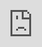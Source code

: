 <!--t Update 34 - I Hate Delays t-->
<!--tag 2018,archive,dev,thinkboxly,updates tag-->
<!--image /content/images/update-34-i-hate-delays/update-banner-1-1024x512.jpg image-->
  
I hate delays.  
  
I hate _my_ delays. If something else is delayed, I can wait. There's plenty to do in the meantime. But when I'm the one that has to make the call, it's a different issue.  
  
If you know me very well, you'll know I'm terrible at giving ETAs, which is why I hesitated to give one for VNgen until the very last. And to be fair, based on what I anticipated VNgen 1.0 to be at the time, it was a reasonable estimate. But the more I thought about it, the more I became convinced VNgen was missing something critical to the 1.0 experience, and so I'm going to have to ask everyone to wait just a bit longer.  
  
The good news? The wait will now be even more worth it.  
  
Today, May 18th, was originally supposed to be VNgen 1.0's release date. That's no longer going to happen. Instead, I'm pushing it back to **June 1st** (yes, still 2018).  
  
This I feel is a generous amount of time that will give me longer than necessary to make sure 1.0 is everything it needs to be. Not necessarily everything it _could_ be (I still have plans), but enough that anyone using it will have a complete development experience.  
  

## Down the Rabbit Hole

It all started with a feature request I received to add some animation capabilities to options menus. VNgen has secretly had such capabilities for a long time, but I struggled to think of a good way to actually implement them. After receiving this request, I decided to give it another look.  
  
By default, VNgen allocates a certain amount of memory for each new entity, divided like a spreadsheet to hold certain values in certain cells. For options menus, standard animations were not applicable by their very nature, so that left me with untapped data to be utilized in other ways. Looking over GameMaker Studio's built-in functions, I noticed an existing paradigm that fit the bill perfectly: transforms. Thus, existing vngen\_option\_create functions were spun off into vngen\_option\_create\_transformed functions which allow modifying scale and position on hover and select. And by repurposing a few things, it works.  
  

<iframe src="https://gfycat.com/ifr/LightScaredAfricanpiedkingfisher" frameborder="0" scrolling="no" width="100%" height="100%" style="position:absolute;top:0;left:0;" allowfullscreen></iframe>

  

## Mission accomplished? Well, not quite.

As I've written before, VNgen thrives on standardization. Adding this new paradigm brought to light an inconsistency that has flown under the radar in VNgen for a while now, and that too needed to be addressed.  
  
VNgen has several modes of interactivity. There's the general "click to continue" action of course, then there's text links, options, and backlog navigation buttons. Each one of these inputs behaves differently and uses a different method for triggering output based on user input. That's bad. And worst of all, general purpose buttons were absent entirely, requiring extra GML for you to write your own.  
  
This I felt was an incredible oversight that needed to be corrected in time for 1.0. VNgen isn't meant to be a total UI engine (I have plans for that too), but it should at least be capable enough to handle its own needs and support creating basic menus for those without the skills to create their own.  
  
When 1.0 arrives, you can expect interactivity to be overhauled and much more consistent—and capable—than before.  
  

## But wait, there's more!

But that's not the only reason for VNgen's delay. In fact, even with all these changes and additions, VNgen _itself_ could have been ready in time for the original release date. But 1.0 is more than just a version number. On top of the usual extras (like updated documentation, for example), VNgen's first real release will include a brand-new developer demo and even a native GameMaker Studio 2 port. These things take time, and rather than rush out anything half-baked I believe it's important to take the time to do it right.  
  
On the bright side, this means you now have two more weeks to snag VNgen on either [Itch.io](https://xgasoft.itch.io/vngen) or the [GameMaker Marketplace](https://marketplace.yoyogames.com/assets/6083/vngen-visual-novel-engine) with that **33% Early Access discount**!  
  
Once more, I leave you with your weekly Yugure no Kagami status report. Expect big things to develop in this space from here on out!  
  

## Yugure no Kagami Status Report

[What is Yugure no Kagami? Click here to learn more!](http://www.ynkgame.com/)table span { background-color: #06F; color: #FFF; padding: 5px 10px; display: inline-block; }  

**Script:**

100%

**Artwork:**

1%

**Music:**

100%

**Programming:**

75%

**Voice:**

0%
